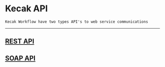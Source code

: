 # Kecak API 

`Kecak Workflow have two types API's to web service communications`

---

## [REST API](development_RESTAPI.md)

## [SOAP API](development_SOAPAPI.md) 

